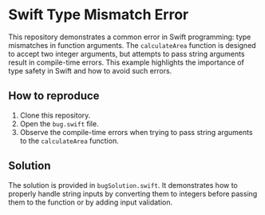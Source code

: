 # Swift Type Mismatch Error

This repository demonstrates a common error in Swift programming: type mismatches in function arguments.  The `calculateArea` function is designed to accept two integer arguments, but attempts to pass string arguments result in compile-time errors. This example highlights the importance of type safety in Swift and how to avoid such errors.

## How to reproduce

1. Clone this repository.
2. Open the `bug.swift` file.
3. Observe the compile-time errors when trying to pass string arguments to the `calculateArea` function.

## Solution

The solution is provided in `bugSolution.swift`.  It demonstrates how to properly handle string inputs by converting them to integers before passing them to the function or by adding input validation.